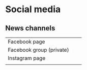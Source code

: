 # Social media

## News channels

|                          |   |   |
| ------------------------ | - | - |
| Facebook page            |   |   |
| Facebook group (private) |   |   |
| Instagram page           |   |   |
|                          |   |   |

